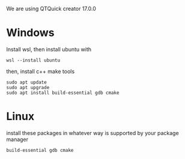 We are using QTQuick creator 17.0.0
# Windows
Install wsl, then install ubuntu with <br>
```
wsl --install ubuntu
```
then, install c++ make tools <br>
```
sudo apt update
sudo apt upgrade
sudo apt install build-essential gdb cmake
```

# Linux
install these packages in whatever way is supported by your package manager <br>
```
build-essential gdb cmake
```
